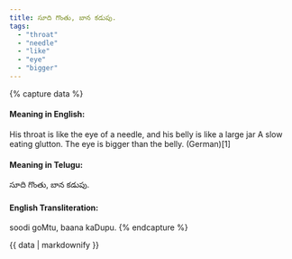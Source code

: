 ```yaml
---
title: సూది గొంతు, బాన కడుపు.
tags:
  - "throat"
  - "needle"
  - "like"
  - "eye"
  - "bigger"
---
```


{% capture data %}
#### Meaning in English:
His throat is like the eye of a needle, and his belly is like a large jar
A slow eating glutton.
The eye is bigger than the belly. (German)[1]

#### Meaning in Telugu:
సూది గొంతు, బాన కడుపు.

#### English Transliteration:
soodi goMtu, baana kaDupu.
{% endcapture %}

{{ data | markdownify }}


